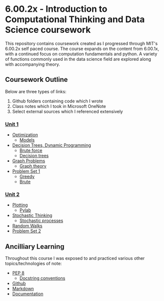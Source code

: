 # 6.00.2x - Introduction to Computational Thinking and Data Science coursework

This repository contains coursework created as I progressed through MIT's 6.00.2x self paced course. The course expands on the content from 6.00.1x, with a continued focus on computation fundamentals and python. A variety of functions commonly used in the data science field are explored along with accompanying theory.

## Coursework Outline

Below are three types of links:

1. Github folders containing code which I wrote
2. Class notes which I took in Microsoft OneNote
3. Select external sources which I referenced extensively

### [Unit 1](https://github.com/stolenpromises/6.00.2x/tree/main/unit_1)
  * [Optimization](https://github.com/stolenpromises/6.00.2x/tree/main/unit_1/lecture_1)
    * [Models](https://1drv.ms/u/s!ApsU6S6qm6qXg_VaFmMm2Ko6BNXYYA?wd=target%286.00.2x.one%7C9E0A2EBD-A05A-4B90-9E34-43DB6D91FCED%2Foptimization%20models%7CE6E239ED-E59F-4DAD-A363-C21D303AB996%2F%29)
  * [Decision Trees, Dynamic Programming](https://github.com/stolenpromises/6.00.2x/tree/main/unit_1/lecture_2)
    * [Brute force](https://1drv.ms/u/s!ApsU6S6qm6qXg_VaFmMm2Ko6BNXYYA?wd=target%286.00.2x.one%7C9E0A2EBD-A05A-4B90-9E34-43DB6D91FCED%2Fbrute%20force%20algorithm%7CEAEE6989-887E-4799-9EDA-B8DA3EAC40B8%2F%29)
    * [Decision trees]( https://1drv.ms/u/s!ApsU6S6qm6qXg_VaFmMm2Ko6BNXYYA?wd=target%286.00.2x.one%7C9E0A2EBD-A05A-4B90-9E34-43DB6D91FCED%2Fdynamic%20programming%7C526FB592-FA29-4758-B32C-592ABDEA1168%2F%29)
  * [Graph Problems](https://github.com/stolenpromises/6.00.2x/tree/main/unit_1/lecture_3)
    * [Graph theory](https://1drv.ms/u/s!ApsU6S6qm6qXg_VaFmMm2Ko6BNXYYA?wd=target%286.00.2x.one%7C9E0A2EBD-A05A-4B90-9E34-43DB6D91FCED%2Fgraph%20theory%7CCEED290A-28D7-4827-A6C0-48D26C2D44A1%2F%29)
  * [Problem Set 1](https://github.com/stolenpromises/6.00.2x/tree/main/unit_1/problem_set_1)
    * [Greedy](https://1drv.ms/u/s!ApsU6S6qm6qXg_VaFmMm2Ko6BNXYYA?wd=target%286.00.2x.one%7C9E0A2EBD-A05A-4B90-9E34-43DB6D91FCED%2Fpart%201%20greedy%20algorithm%7CE6DA534A-8944-445B-96E8-303CAFDE6D6E%2F%29)
    * [Brute](https://1drv.ms/u/s!ApsU6S6qm6qXg_VaFmMm2Ko6BNXYYA?wd=target%286.00.2x.one%7C9E0A2EBD-A05A-4B90-9E34-43DB6D91FCED%2Fpart%202%20brute%20force%20algorithm%7C7DE056A5-F4EB-4CDF-A9BE-D348E21A4E18%2F%29)

### [Unit 2](https://github.com/stolenpromises/6.00.2x/tree/main/unit_2)
  * [Plotting](https://github.com/stolenpromises/6.00.2x/tree/main/unit_2/lecture_4)
    * [Pylab](https://onedrive.live.com/redir?resid=97AA9BAA2EE9149B%2164218&authkey=%21ABZjJtiqOgTV2GA&page=View&wd=target%286.00.1x.one%7C57cceeb8-2978-4754-be51-d92a69c101d3%2Fpylab%7C0db88e39-94de-400d-8baa-931ef99e9689%2F%29&wdorigin=703)
  * [Stochastic Thinking](https://github.com/stolenpromises/6.00.2x/tree/main/unit_2/lecture_5)
    * [Stochastic processes](https://1drv.ms/u/s!ApsU6S6qm6qXg_VaFmMm2Ko6BNXYYA?wd=target%286.00.2x.one%7C9E0A2EBD-A05A-4B90-9E34-43DB6D91FCED%2Fstochastic%20processes%7CF33CD880-33AF-4DD9-B230-539AF7A1FF15%2F%29)
   * [Random Walks](https://1drv.ms/u/s!ApsU6S6qm6qXg_VaFmMm2Ko6BNXYYA?wd=target%286.00.2x.one%7C9E0A2EBD-A05A-4B90-9E34-43DB6D91FCED%2Frandom%20walks%7C1301E7AB-5580-4F53-8B66-2659577600CB%2F%29)
  * [Problem Set 2](https://github.com/stolenpromises/6.00.2x/tree/main/unit_2/problem_set_2)
  
## Ancilliary Learning

Throughout this course I was exposed to and practiced various other topics/technologies of note:
* [PEP 8](https://www.python.org/dev/peps/pep-0008/)
  * [Docstring conventions](https://www.python.org/dev/peps/pep-0257/#id17)
* [Github](https://github.com/stolenpromises/github-slideshow)
 * [Markdown](https://guides.github.com/features/mastering-markdown/)
 * [Documentation](https://guides.github.com/features/wikis/)
